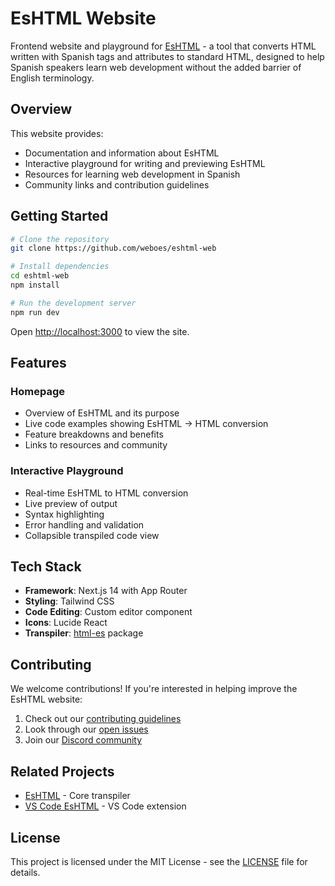 # EsHTML Website

Frontend website and playground for [EsHTML](https://github.com/weboes/eshtml) - a tool that converts HTML written with Spanish tags and attributes to standard HTML, designed to help Spanish speakers learn web development without the added barrier of English terminology.

## Overview

This website provides:
- Documentation and information about EsHTML
- Interactive playground for writing and previewing EsHTML
- Resources for learning web development in Spanish
- Community links and contribution guidelines

## Getting Started

```bash
# Clone the repository
git clone https://github.com/weboes/eshtml-web

# Install dependencies
cd eshtml-web
npm install

# Run the development server
npm run dev
```

Open [http://localhost:3000](http://localhost:3000) to view the site.

## Features

### Homepage
- Overview of EsHTML and its purpose
- Live code examples showing EsHTML → HTML conversion
- Feature breakdowns and benefits
- Links to resources and community

### Interactive Playground
- Real-time EsHTML to HTML conversion
- Live preview of output
- Syntax highlighting
- Error handling and validation
- Collapsible transpiled code view

## Tech Stack

- **Framework**: Next.js 14 with App Router
- **Styling**: Tailwind CSS
- **Code Editing**: Custom editor component
- **Icons**: Lucide React
- **Transpiler**: [html-es](https://github.com/weboes/eshtml) package

## Contributing

We welcome contributions! If you're interested in helping improve the EsHTML website:

1. Check out our [contributing guidelines](CONTRIBUTING.md)
2. Look through our [open issues](https://github.com/weboes/eshtml-web/issues)
3. Join our [Discord community](https://discord.gg/yourdiscord)

## Related Projects

- [EsHTML](https://github.com/weboes/eshtml) - Core transpiler
- [VS Code EsHTML](https://github.com/weboes/vscode-eshtml) - VS Code extension

## License

This project is licensed under the MIT License - see the [LICENSE](LICENSE) file for details.